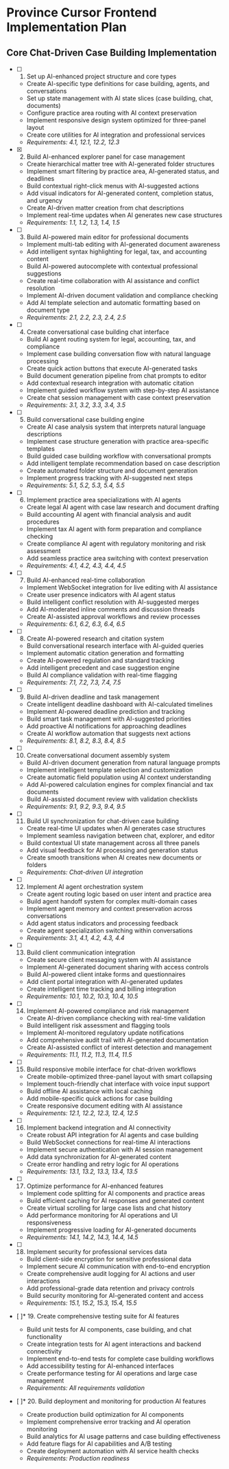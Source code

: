# Province Cursor Frontend Implementation Plan

## Core Chat-Driven Case Building Implementation

- [ ] 1. Set up AI-enhanced project structure and core types
  - Create AI-specific type definitions for case building, agents, and conversations
  - Set up state management with AI state slices (case building, chat, documents)
  - Configure practice area routing with AI context preservation
  - Implement responsive design system optimized for three-panel layout
  - Create core utilities for AI integration and professional services
  - _Requirements: 4.1, 12.1, 12.2, 12.3_

- [x] 2. Build AI-enhanced explorer panel for case management
  - Create hierarchical matter tree with AI-generated folder structures
  - Implement smart filtering by practice area, AI-generated status, and deadlines
  - Build contextual right-click menus with AI-suggested actions
  - Add visual indicators for AI-generated content, completion status, and urgency
  - Create AI-driven matter creation from chat descriptions
  - Implement real-time updates when AI generates new case structures
  - _Requirements: 1.1, 1.2, 1.3, 1.4, 1.5_

- [ ] 3. Build AI-powered main editor for professional documents
  - Implement multi-tab editing with AI-generated document awareness
  - Add intelligent syntax highlighting for legal, tax, and accounting content
  - Build AI-powered autocomplete with contextual professional suggestions
  - Create real-time collaboration with AI assistance and conflict resolution
  - Implement AI-driven document validation and compliance checking
  - Add AI template selection and automatic formatting based on document type
  - _Requirements: 2.1, 2.2, 2.3, 2.4, 2.5_

- [ ] 4. Create conversational case building chat interface
  - Build AI agent routing system for legal, accounting, tax, and compliance
  - Implement case building conversation flow with natural language processing
  - Create quick action buttons that execute AI-generated tasks
  - Build document generation pipeline from chat prompts to editor
  - Add contextual research integration with automatic citation
  - Implement guided workflow system with step-by-step AI assistance
  - Create chat session management with case context preservation
  - _Requirements: 3.1, 3.2, 3.3, 3.4, 3.5_

- [ ] 5. Build conversational case building engine
  - Create AI case analysis system that interprets natural language descriptions
  - Implement case structure generation with practice area-specific templates
  - Build guided case building workflow with conversational prompts
  - Add intelligent template recommendation based on case description
  - Create automated folder structure and document generation
  - Implement progress tracking with AI-suggested next steps
  - _Requirements: 5.1, 5.2, 5.3, 5.4, 5.5_

- [ ] 6. Implement practice area specializations with AI agents
  - Create legal AI agent with case law research and document drafting
  - Build accounting AI agent with financial analysis and audit procedures
  - Implement tax AI agent with form preparation and compliance checking
  - Create compliance AI agent with regulatory monitoring and risk assessment
  - Add seamless practice area switching with context preservation
  - _Requirements: 4.1, 4.2, 4.3, 4.4, 4.5_

- [ ] 7. Build AI-enhanced real-time collaboration
  - Implement WebSocket integration for live editing with AI assistance
  - Create user presence indicators with AI agent status
  - Build intelligent conflict resolution with AI-suggested merges
  - Add AI-moderated inline comments and discussion threads
  - Create AI-assisted approval workflows and review processes
  - _Requirements: 6.1, 6.2, 6.3, 6.4, 6.5_

- [ ] 8. Create AI-powered research and citation system
  - Build conversational research interface with AI-guided queries
  - Implement automatic citation generation and formatting
  - Create AI-powered regulation and standard tracking
  - Add intelligent precedent and case suggestion engine
  - Build AI compliance validation with real-time flagging
  - _Requirements: 7.1, 7.2, 7.3, 7.4, 7.5_

- [ ] 9. Build AI-driven deadline and task management
  - Create intelligent deadline dashboard with AI-calculated timelines
  - Implement AI-powered deadline prediction and tracking
  - Build smart task management with AI-suggested priorities
  - Add proactive AI notifications for approaching deadlines
  - Create AI workflow automation that suggests next actions
  - _Requirements: 8.1, 8.2, 8.3, 8.4, 8.5_

- [ ] 10. Create conversational document assembly system
  - Build AI-driven document generation from natural language prompts
  - Implement intelligent template selection and customization
  - Create automatic field population using AI context understanding
  - Add AI-powered calculation engines for complex financial and tax documents
  - Build AI-assisted document review with validation checklists
  - _Requirements: 9.1, 9.2, 9.3, 9.4, 9.5_

- [ ] 11. Build UI synchronization for chat-driven case building
  - Create real-time UI updates when AI generates case structures
  - Implement seamless navigation between chat, explorer, and editor
  - Build contextual UI state management across all three panels
  - Add visual feedback for AI processing and generation status
  - Create smooth transitions when AI creates new documents or folders
  - _Requirements: Chat-driven UI integration_

- [ ] 12. Implement AI agent orchestration system
  - Create agent routing logic based on user intent and practice area
  - Build agent handoff system for complex multi-domain cases
  - Implement agent memory and context preservation across conversations
  - Add agent status indicators and processing feedback
  - Create agent specialization switching within conversations
  - _Requirements: 3.1, 4.1, 4.2, 4.3, 4.4_

- [ ] 13. Build client communication integration
  - Create secure client messaging system with AI assistance
  - Implement AI-generated document sharing with access controls
  - Build AI-powered client intake forms and questionnaires
  - Add client portal integration with AI-generated updates
  - Create intelligent time tracking and billing integration
  - _Requirements: 10.1, 10.2, 10.3, 10.4, 10.5_

- [ ] 14. Implement AI-powered compliance and risk management
  - Create AI-driven compliance checking with real-time validation
  - Build intelligent risk assessment and flagging tools
  - Implement AI-monitored regulatory update notifications
  - Add comprehensive audit trail with AI-generated documentation
  - Create AI-assisted conflict of interest detection and management
  - _Requirements: 11.1, 11.2, 11.3, 11.4, 11.5_

- [ ] 15. Build responsive mobile interface for chat-driven workflows
  - Create mobile-optimized three-panel layout with smart collapsing
  - Implement touch-friendly chat interface with voice input support
  - Build offline AI assistance with local caching
  - Add mobile-specific quick actions for case building
  - Create responsive document editing with AI assistance
  - _Requirements: 12.1, 12.2, 12.3, 12.4, 12.5_

- [ ] 16. Implement backend integration and AI connectivity
  - Create robust API integration for AI agents and case building
  - Build WebSocket connections for real-time AI interactions
  - Implement secure authentication with AI session management
  - Add data synchronization for AI-generated content
  - Create error handling and retry logic for AI operations
  - _Requirements: 13.1, 13.2, 13.3, 13.4, 13.5_

- [ ] 17. Optimize performance for AI-enhanced features
  - Implement code splitting for AI components and practice areas
  - Build efficient caching for AI responses and generated content
  - Create virtual scrolling for large case lists and chat history
  - Add performance monitoring for AI operations and UI responsiveness
  - Implement progressive loading for AI-generated documents
  - _Requirements: 14.1, 14.2, 14.3, 14.4, 14.5_

- [ ] 18. Implement security for professional services data
  - Build client-side encryption for sensitive professional data
  - Implement secure AI communication with end-to-end encryption
  - Create comprehensive audit logging for AI actions and user interactions
  - Add professional-grade data retention and privacy controls
  - Build security monitoring for AI-generated content and access
  - _Requirements: 15.1, 15.2, 15.3, 15.4, 15.5_

- [ ]* 19. Create comprehensive testing suite for AI features
  - Build unit tests for AI components, case building, and chat functionality
  - Create integration tests for AI agent interactions and backend connectivity
  - Implement end-to-end tests for complete case building workflows
  - Add accessibility testing for AI-enhanced interfaces
  - Create performance testing for AI operations and large case management
  - _Requirements: All requirements validation_

- [ ]* 20. Build deployment and monitoring for production AI features
  - Create production build optimization for AI components
  - Implement comprehensive error tracking and AI operation monitoring
  - Build analytics for AI usage patterns and case building effectiveness
  - Add feature flags for AI capabilities and A/B testing
  - Create deployment automation with AI service health checks
  - _Requirements: Production readiness_